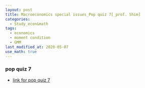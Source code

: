 ```yaml
---
layout: post
title: Macroeconomics special issues_Pop quiz 7[_prof. Shim]
categories:
  - Study_econ&math
tags:
  - economics
  - moment condition
  - GMM
last_modified_at: 2020-05-07
use_math: true
---
```

### pop quiz 7

* [link for pop quiz 7](https://drive.google.com/uc?export=view&id=1QT3kYgxyb-iMbfKAVTqy5q-LAGEUZ_sl)  



